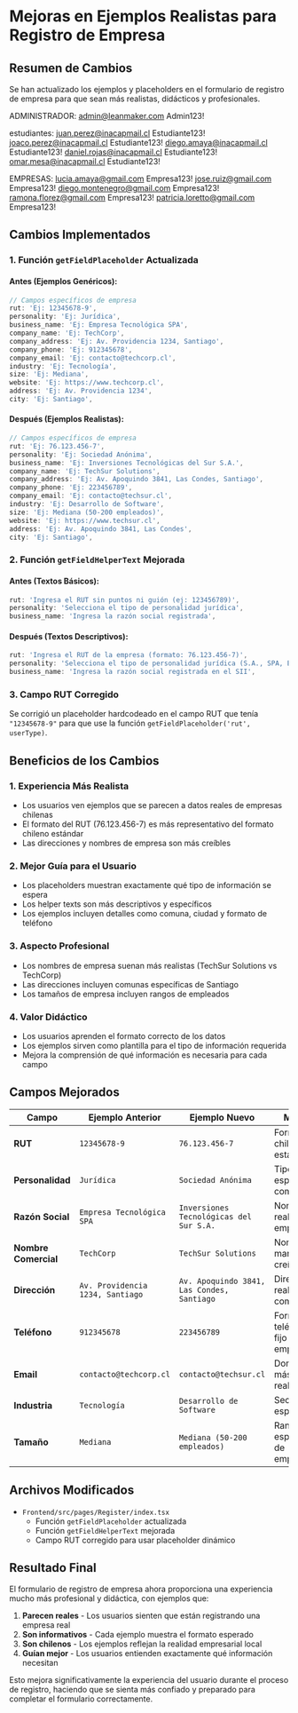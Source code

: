 # Mejoras en Ejemplos Realistas para Registro de Empresa

## Resumen de Cambios

Se han actualizado los ejemplos y placeholders en el formulario de registro de empresa para que sean más realistas, didácticos y profesionales.

ADMINISTRADOR:
admin@leanmaker.com          Admin123!


estudiantes:
juan.perez@inacapmail.cl     Estudiante123!
joaco.perez@inacapmail.cl    Estudiante123!
diego.amaya@inacapmail.cl    Estudiante123!
daniel.rojas@inacapmail.cl   Estudiante123!
omar.mesa@inacapmail.cl      Estudiante123!

EMPRESAS:
lucia.amaya@gmail.com        Empresa123!
jose.ruiz@gmail.com          Empresa123!
diego.montenegro@gmail.com   Empresa123!
ramona.florez@gmail.com      Empresa123!
patricia.loretto@gmail.com   Empresa123!

## Cambios Implementados

### 1. Función `getFieldPlaceholder` Actualizada

#### Antes (Ejemplos Genéricos):
```typescript
// Campos específicos de empresa
rut: 'Ej: 12345678-9',
personality: 'Ej: Jurídica',
business_name: 'Ej: Empresa Tecnológica SPA',
company_name: 'Ej: TechCorp',
company_address: 'Ej: Av. Providencia 1234, Santiago',
company_phone: 'Ej: 912345678',
company_email: 'Ej: contacto@techcorp.cl',
industry: 'Ej: Tecnología',
size: 'Ej: Mediana',
website: 'Ej: https://www.techcorp.cl',
address: 'Ej: Av. Providencia 1234',
city: 'Ej: Santiago',
```

#### Después (Ejemplos Realistas):
```typescript
// Campos específicos de empresa
rut: 'Ej: 76.123.456-7',
personality: 'Ej: Sociedad Anónima',
business_name: 'Ej: Inversiones Tecnológicas del Sur S.A.',
company_name: 'Ej: TechSur Solutions',
company_address: 'Ej: Av. Apoquindo 3841, Las Condes, Santiago',
company_phone: 'Ej: 223456789',
company_email: 'Ej: contacto@techsur.cl',
industry: 'Ej: Desarrollo de Software',
size: 'Ej: Mediana (50-200 empleados)',
website: 'Ej: https://www.techsur.cl',
address: 'Ej: Av. Apoquindo 3841, Las Condes',
city: 'Ej: Santiago',
```

### 2. Función `getFieldHelperText` Mejorada

#### Antes (Textos Básicos):
```typescript
rut: 'Ingresa el RUT sin puntos ni guión (ej: 123456789)',
personality: 'Selecciona el tipo de personalidad jurídica',
business_name: 'Ingresa la razón social registrada',
```

#### Después (Textos Descriptivos):
```typescript
rut: 'Ingresa el RUT de la empresa (formato: 76.123.456-7)',
personality: 'Selecciona el tipo de personalidad jurídica (S.A., SPA, EIRL, etc.)',
business_name: 'Ingresa la razón social registrada en el SII',
```

### 3. Campo RUT Corregido

Se corrigió un placeholder hardcodeado en el campo RUT que tenía `"12345678-9"` para que use la función `getFieldPlaceholder('rut', userType)`.

## Beneficios de los Cambios

### 1. **Experiencia Más Realista**
- Los usuarios ven ejemplos que se parecen a datos reales de empresas chilenas
- El formato del RUT (76.123.456-7) es más representativo del formato chileno estándar
- Las direcciones y nombres de empresa son más creíbles

### 2. **Mejor Guía para el Usuario**
- Los placeholders muestran exactamente qué tipo de información se espera
- Los helper texts son más descriptivos y específicos
- Los ejemplos incluyen detalles como comuna, ciudad y formato de teléfono

### 3. **Aspecto Profesional**
- Los nombres de empresa suenan más realistas (TechSur Solutions vs TechCorp)
- Las direcciones incluyen comunas específicas de Santiago
- Los tamaños de empresa incluyen rangos de empleados

### 4. **Valor Didáctico**
- Los usuarios aprenden el formato correcto de los datos
- Los ejemplos sirven como plantilla para el tipo de información requerida
- Mejora la comprensión de qué información es necesaria para cada campo

## Campos Mejorados

| Campo | Ejemplo Anterior | Ejemplo Nuevo | Mejora |
|-------|------------------|---------------|---------|
| **RUT** | `12345678-9` | `76.123.456-7` | Formato chileno estándar |
| **Personalidad** | `Jurídica` | `Sociedad Anónima` | Tipo específico común |
| **Razón Social** | `Empresa Tecnológica SPA` | `Inversiones Tecnológicas del Sur S.A.` | Nombre realista de empresa |
| **Nombre Comercial** | `TechCorp` | `TechSur Solutions` | Nombre de marca creíble |
| **Dirección** | `Av. Providencia 1234, Santiago` | `Av. Apoquindo 3841, Las Condes, Santiago` | Dirección real con comuna |
| **Teléfono** | `912345678` | `223456789` | Formato de teléfono fijo empresarial |
| **Email** | `contacto@techcorp.cl` | `contacto@techsur.cl` | Dominio más realista |
| **Industria** | `Tecnología` | `Desarrollo de Software` | Sector específico |
| **Tamaño** | `Mediana` | `Mediana (50-200 empleados)` | Rango específico de empleados |

## Archivos Modificados

- `Frontend/src/pages/Register/index.tsx`
  - Función `getFieldPlaceholder` actualizada
  - Función `getFieldHelperText` mejorada
  - Campo RUT corregido para usar placeholder dinámico

## Resultado Final

El formulario de registro de empresa ahora proporciona una experiencia mucho más profesional y didáctica, con ejemplos que:

1. **Parecen reales** - Los usuarios sienten que están registrando una empresa real
2. **Son informativos** - Cada ejemplo muestra el formato esperado
3. **Son chilenos** - Los ejemplos reflejan la realidad empresarial local
4. **Guían mejor** - Los usuarios entienden exactamente qué información necesitan

Esto mejora significativamente la experiencia del usuario durante el proceso de registro, haciendo que se sienta más confiado y preparado para completar el formulario correctamente.
